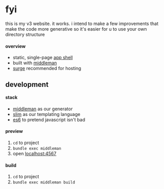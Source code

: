 # fyi
this is my v3 website. it works. i intend to make a few improvements that make the code more generative so it's easier for u to use your own directory structure
#### overview
- static, single-page [app shell](https://developers.google.com/web/fundamentals/architecture/app-shell)
- built with [middleman](https://middlemanapp.com)
- [surge](https://surge.sh) recommended for hosting
## development
#### stack
- [middleman](https://middlemanapp.com) as our generator
- [slim](http://slim-lang.com) as our templating language
- [es6](https://github.com/tc39/ecma262) to pretend javascript isn't bad
#### preview
1. `cd` to project
2. `bundle exec middleman`
3. open [localhost:4567](http://localhost:4567)
#### build
1. `cd` to project
2. `bundle exec middleman build`
